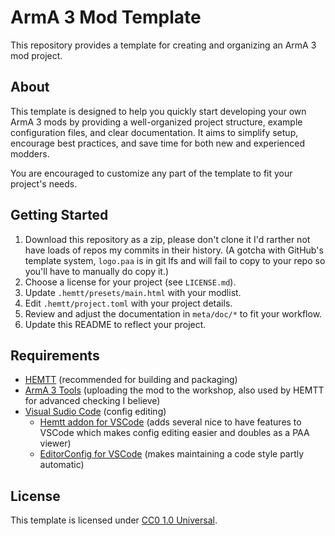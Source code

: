 # ArmA 3 Mod Template

This repository provides a template for creating and organizing an ArmA 3 mod project.

## About

This template is designed to help you quickly start developing your own ArmA 3 mods by providing a well-organized project structure, example configuration files, and clear documentation.
It aims to simplify setup, encourage best practices, and save time for both new and experienced modders.

You are encouraged to customize any part of the template to fit your project's needs.

## Getting Started

1. Download this repository as a zip, please don't clone it I'd rarther not have loads of repos my commits in their history. (A gotcha with GitHub's template system, `logo.paa` is in git lfs and will fail to copy to your repo so you'll have to manually do copy it.)
2. Choose a license for your project (see `LICENSE.md`).
3. Update `.hemtt/presets/main.html` with your modlist.
4. Edit `.hemtt/project.toml` with your project details.
5. Review and adjust the documentation in `meta/doc/*` to fit your workflow.
6. Update this README to reflect your project.

## Requirements

- [HEMTT](https://github.com/synixebrett/HEMTT) (recommended for building and packaging)
- [ArmA 3 Tools](https://store.steampowered.com/app/233800/Arma_3_Tools/) (uploading the mod to the workshop, also used by HEMTT for advanced checking I believe)
- [Visual Sudio Code]() (config editing)
  - [Hemtt addon for VSCode](https://marketplace.visualstudio.com/items?itemName=BrettMayson.hemtt) (adds several nice to have features to VSCode which makes config editing easier and doubles as a PAA viewer)
  - [EditorConfig for VSCode](https://marketplace.visualstudio.com/items?itemName=EditorConfig.EditorConfig) (makes maintaining a code style partly automatic)

## License

This template is licensed under [CC0 1.0 Universal](LICENSE.md).

